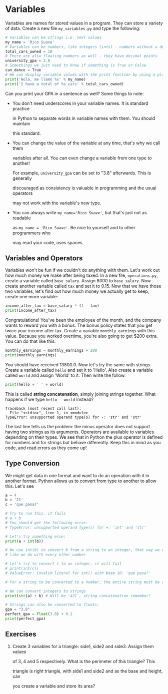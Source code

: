 # Variables

Variables are names for stored values in a program. They can store a variety of data. Create a new file `my_variables.py` and type the following:

```python
# Variables can be strings i.e. text values
my_name = 'Rico Suave'
# Variables can be numbers, like integers (ints) - numbers without a decimal point
total_cars_owned = 10
# There are also floating numbers as well - they have decimal points
university_gpa = 3.8
# Somethings we just need to know if something is True or False
can_dance = True
# We can display variable values with the print function by using a placeholder and substituting them
print('Hola, me llamo %s' % my_name)
print('I have a total of %s cars' % total_cars_owned)
```

Can you print your GPA in a sentence as well? Some things to note:

* You don't need underscores in your variable names. It is standard practice

  in Python to separate words in variable names with them. You should maintain

  this standard.

* You can change the value of the variable at any time, that's why we call them

  variables after all. You can even change a variable from one type to another!

  For example, `university_gpa` can be set to "3.8" afterwards. This is generally

  discouraged as consistency is valuable in programming and the usual operators

  may not work with the variable's new type.

* You can always write `my_name='Rico Suave'`, but that's just not as readable

  as `my_name = 'Rico Suave'`. Be nice to yourself and to other programmers who

  may read your code, uses spaces.

## Variables and Operators

Variables won't be fun if we couldn't do anything with them. Let's work out how much money we make after being taxed. In a new file, `operations.py`, create a variable called `base_salary`. Assign 8000 to `base_salary`. Now create another variable called `tax` and set it to 0.15. Now that we have those two variables, let's find out how much money we actually get to keep, create one more variable:

```python
income_after_tax = base_salary * (1 - tax)
print(income_after_tax)
```

Congratulations! You've been the employee of the month, and the company wants to reward you with a bonus. The bonus policy states that you get twice your income after tax. Create a variable `monthly_earnings` with this value. Because you worked overtime, you're also going to get $200 extra. You can do that like this:

```python
monthly_earnings = monthly_earnings + 200
print(monthly_earnings)
```

You should have received 13800.0. Now let's try the same with strings. Create a variable called `hello` and set it to 'Hello'. Also create a variable called `world` and assign 'World' to it. Then write the follow:

```python
print(hello + ' ' + world)
```

This is called **string concatenation**, simply joining strings together. What happens if we type `hello - world` instead?

```text
Traceback (most recent call last):
  File "<stdin>", line 1, in <module>
TypeError: unsupported operand type(s) for -: 'str' and 'str'
```

The last line tells us the problem: the minus operator does not support having two strings as its arguments. Operators are available to variables depending on their types. We see that in Python the plus operator is defined for numbers and for strings but behave differently. Keep this in mind as you code, and read errors as they come up!

## Type Conversion

We might get data in one format and want to do an operation with it in another format. Python allows us to convert from type to another to allow this. Let's see

```python
a = 4
b = '21'
c = 'que pasa?'

# Try to run this, it fails
# a + b
# You should get the following error:
# TypeError: unsupported operand type(s) for +: 'int' and 'str'

# Let's try something else:
print(a + int(b))

# We use int(b) to convert b from a string to an integer, that way we can add it
# like we do with every other number

# Let's try to convert c to an integer, it will fail
# print(int(c))
# ValueError: invalid literal for int() with base 10: 'que pasa?'

# For a string to be converted to a number, the entire string must be a number

# We can convert integers to strings
print(str(a) + b) # Will be '421', string concatenation remember?

# Strings can also be converted to floats:
gpa = "3.8"
perfect_gpa = float(3.8) + 0.2
print(perfect_gpa)
```

## Exercises

1. Create 3 variables for a triangle: side1, side2 and side3. Assign them values

   of 3, 4 and 5 respectively. What is the perimeter of this triangle? This

   triangle is right triangle, with side1 and side2 and as the base and height, can

   you create a variable and store its area?

